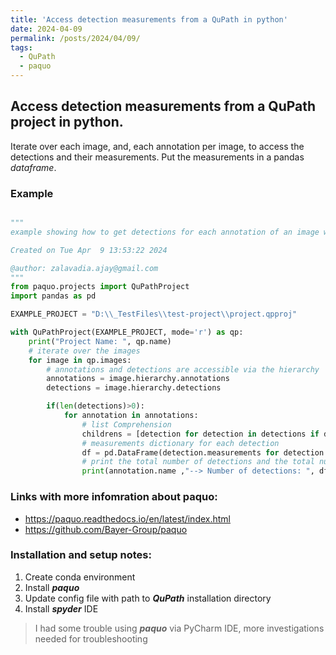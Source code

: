 ```yaml
---
title: 'Access detection measurements from a QuPath in python'
date: 2024-04-09
permalink: /posts/2024/04/09/
tags:
  - QuPath
  - paquo
---
```


Access detection measurements from a QuPath project in python.  
------
Iterate over each image, and, each annotation per image, to access the detections and their measurements. Put the measurements in a pandas *dataframe*.

### Example

```python

"""
example showing how to get detections for each annotation of an image within a project

Created on Tue Apr  9 13:53:22 2024

@author: zalavadia.ajay@gmail.com
"""
from paquo.projects import QuPathProject
import pandas as pd

EXAMPLE_PROJECT = "D:\\_TestFiles\\test-project\\project.qpproj"

with QuPathProject(EXAMPLE_PROJECT, mode='r') as qp:
    print("Project Name: ", qp.name)
    # iterate over the images
    for image in qp.images:
        # annotations and detections are accessible via the hierarchy
        annotations = image.hierarchy.annotations
        detections = image.hierarchy.detections

        if(len(detections)>0):
            for annotation in annotations: 
                # list Comprehension
                childrens = [detection for detection in detections if detection.parent.name == annotation.name]
                # measurements dictionary for each detection
                df = pd.DataFrame(detection.measurements for detection in childrens)
                # print the total number of detections and the total number of measurements
                print(annotation.name ,"--> Number of detections: ", df.shape[0], " Number of measurements: ", df.shape[1])
```

### Links with more infomration about paquo:

- <https://paquo.readthedocs.io/en/latest/index.html>
- <https://github.com/Bayer-Group/paquo>

### Installation and setup notes:

  1. Create conda environment
  2. Install ***paquo***
  3. Update config file with path to ***QuPath*** installation directory
  4. Install ***spyder*** IDE

> I had some trouble using ***paquo*** via PyCharm IDE, more investigations needed for troubleshooting
